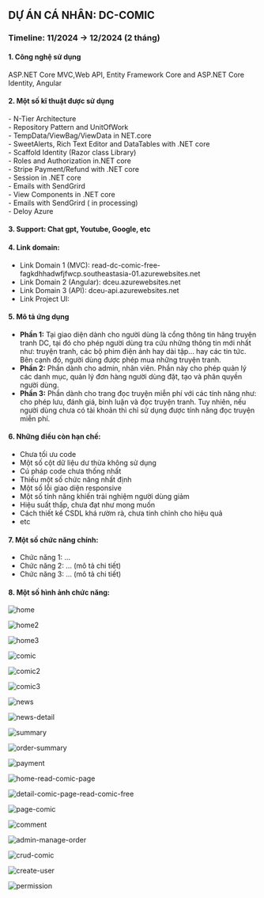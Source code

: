 <h2> DỰ ÁN CÁ NHÂN: DC-COMIC</h1>
<h3>Timeline: 11/2024 -> 12/2024 (2 tháng)</h3>
<h4>1. Công nghệ sử dụng</h4> <p>ASP.NET Core MVC,Web API, Entity Framework Core and ASP.NET Core Identity, Angular </p>
<h4>2. Một số kĩ thuật được sử dụng</h4>
<p>
  - N-Tier Architecture <br>
  - Repository Pattern and UnitOfWork  <br>
  - TempData/ViewBag/ViewData in NET.core <br>
  - SweetAlerts, Rich Text Editor and DataTables with .NET core <br>
  - Scaffold Identity (Razor class Library) <br>
  - Roles and Authorization in.NET core <br>
  - Stripe Payment/Refund with .NET core <br>
  - Session in .NET core <br>
  - Emails with SendGrird <br>
  - View Components in .NET core <br>
  - Emails with SendGrird ( in processing) <br>
  - Deloy Azure <br>
</p>
<h4>3. Support: Chat gpt, Youtube, Google, etc </h4>
<div>
  <h4>4. Link domain:</h4>
  <ul>
    <li>Link Domain 1 (MVC): read-dc-comic-free-fagkdhhadwfjfwcp.southeastasia-01.azurewebsites.net</li>
    <li>Link Domain 2 (Angular): dceu.azurewebsites.net</li>
    <li>Link Domain 3 (API): dceu-api.azurewebsites.net</li>
    <li>Link Project UI:  </li>
  </ul>
</div>

<div>
  <h4>5. Mô tả ứng dụng</h4>
  <ul>
    <li>
      <strong>Phần 1:</strong> Tại giao diện dành cho người dùng là cổng thông tin hãng truyện tranh DC, tại đó cho phép người dùng tra cứu những thông tin mới nhất như: truyện tranh, các bộ phim điện ảnh hay dài tập... hay các tin tức. Bên cạnh đó, người dùng được phép mua những truyện tranh.
    </li>
    <li>
      <strong>Phần 2:</strong> Phần dành cho admin, nhân viên. Phần này cho phép quản lý các danh mục, quản lý đơn hàng người dùng đặt, tạo và phân quyền người dùng.
    </li>
    <li>
      <strong>Phần 3:</strong> Phần dành cho trang đọc truyện miễn phí với các tính năng như: cho phép lưu, đánh giá, bình luận và đọc truyện tranh. Tuy nhiên, nếu người dùng chưa có tài khoản thì chỉ sử dụng được tính năng đọc truyện miễn phí.
    </li>
  </ul>
</div>

  <h4>6. Những điều còn hạn chế:</h4>
  <ul>
    <li>Chưa tối ưu code</li>
    <li>Một số cột dữ liệu dư thừa không sử dụng</li>
    <li>Cú pháp code chưa thống nhất</li>
    <li>Thiếu một số chức năng nhất định</li>
    <li>Một số lỗi giao diện responsive</li>
    <li>Một số tính năng khiến trải nghiệm người dùng giảm</li>
    <li>Hiệu suất thấp, chưa đạt như mong muốn</li>
    <li>Cách thiết kế CSDL khá rườm rà, chưa tinh chỉnh cho hiệu quả</li>
    <li>etc</li>
  </ul>
</div>

<div>
  <h4>7. Một số chức năng chính:</h4>
  <ul>
    <li>Chức năng 1: ... </li>
    <li>Chức năng 2: ... (mô tả chi tiết)</li>
    <li>Chức năng 3: ... (mô tả chi tiết)</li> 
  </ul>
</div>

<div>
  <h4>8. Một số hình ảnh chức năng:</h4>    
  
![home](https://github.com/user-attachments/assets/8c4bc28a-3dce-428e-979c-5c7919b43487)

![home2](https://github.com/user-attachments/assets/79a3a209-4b9d-4523-9625-66e47c404bed)

![home3](https://github.com/user-attachments/assets/6132c069-0dec-4a95-91fa-f3a292580dfa)

![comic](https://github.com/user-attachments/assets/1edbfd41-085d-4294-8b15-1b481da68c19)

![comic2](https://github.com/user-attachments/assets/59f684ae-3389-4dea-b832-120e8e76e36e)

![comic3](https://github.com/user-attachments/assets/3900bfad-1490-421c-ab58-b2fab84cb5ae)

![news](https://github.com/user-attachments/assets/338f4f1a-3a75-47a1-9f0f-c54b11828598)

![news-detail](https://github.com/user-attachments/assets/3512cd4d-d992-4cae-a0bf-d27779a55ecc)

![summary](https://github.com/user-attachments/assets/671c1c54-1e1d-444c-9471-e9f85a193cab)

![order-summary](https://github.com/user-attachments/assets/fc1f5a35-2419-4379-a261-c426c0f393c9)

![payment](https://github.com/user-attachments/assets/50363704-cb73-4289-90fb-171c7a1d9bad)

![home-read-comic-page](https://github.com/user-attachments/assets/42d3ac1f-7ea8-469e-924d-708127268ed8)

![detail-comic-page-read-comic-free](https://github.com/user-attachments/assets/c122fe95-cfc6-4ef2-af81-c302437b7831)

![page-comic](https://github.com/user-attachments/assets/3a03573b-4266-4032-b7fa-e3e0c05563e9)

![comment](https://github.com/user-attachments/assets/ce6d9111-4575-4536-a083-28d63d82a70f)

![admin-manage-order](https://github.com/user-attachments/assets/53607d96-f004-4fd1-8351-5440ee0e2648)

![crud-comic](https://github.com/user-attachments/assets/5c825dee-e238-4326-8c59-828e5a8bfb97)

![create-user](https://github.com/user-attachments/assets/9c8bd379-ee4f-4545-b64e-1797942e9077)

![permission](https://github.com/user-attachments/assets/ad1b55ae-b0fd-42d7-ae27-ffc009a5ba4d)




</div>







